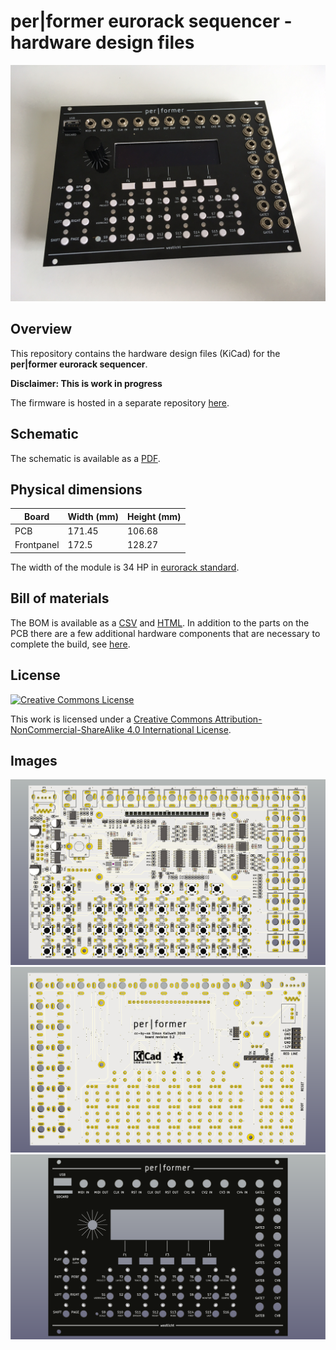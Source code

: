# per|former eurorack sequencer - hardware design files

<a href="images/sequencer.jpg"><img src="images/sequencer.jpg"/></a>

## Overview

This repository contains the hardware design files (KiCad) for the **per|former eurorack sequencer**.

**Disclaimer: This is work in progress**

The firmware is hosted in a separate repository [here](https://github.com/westlicht/performer).

## Schematic

The schematic is available as a [PDF](https://cdn.rawgit.com/westlicht/performer-hardware/master/sequencer.pdf).

## Physical dimensions

| Board      | Width (mm) | Height (mm) |
| ---------- | ---------- | ----------- |
| PCB        | 171.45     | 106.68      |
| Frontpanel | 172.5      | 128.27      |

The width of the module is 34 HP in [eurorack standard](http://www.doepfer.de/a100_man/a100m_e.htm).

## Bill of materials

The BOM is available as a [CSV](bom/bom.csv) and [HTML](https://cdn.rawgit.com/westlicht/performer-hardware/master/bom/bom.html). In addition to the parts on the PCB there are a few additional hardware components that are necessary to complete the build, see [here](bom/hardware.csv).

## License

<a rel="license" href="http://creativecommons.org/licenses/by-nc-sa/4.0/"><img alt="Creative Commons License" style="border-width:0" src="https://i.creativecommons.org/l/by-nc-sa/4.0/88x31.png" /></a><br />

This work is licensed under a <a rel="license" href="http://creativecommons.org/licenses/by-nc-sa/4.0/">Creative Commons Attribution-NonCommercial-ShareAlike 4.0 International License</a>.

## Images

<a href="images/sequencer-front.png"><img src="images/sequencer-front.png"/></a>
<a href="images/sequencer-back.png"><img src="images/sequencer-back.png"/></a>
<a href="images/frontpanel.png"><img src="images/frontpanel.png"/></a>
